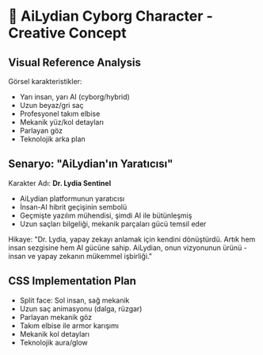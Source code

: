 # 🤖 AiLydian Cyborg Character - Creative Concept

## Visual Reference Analysis
Görsel karakteristikler:
- Yarı insan, yarı AI (cyborg/hybrid)
- Uzun beyaz/gri saç
- Profesyonel takım elbise
- Mekanik yüz/kol detayları
- Parlayan göz
- Teknolojik arka plan

## Senaryo: "AiLydian'ın Yaratıcısı"

Karakter Adı: **Dr. Lydia Sentinel**
- AiLydian platformunun yaratıcısı
- İnsan-AI hibrit geçişinin sembolü
- Geçmişte yazılım mühendisi, şimdi AI ile bütünleşmiş
- Uzun saçları bilgeliği, mekanik parçaları gücü temsil eder

Hikaye:
"Dr. Lydia, yapay zekayı anlamak için kendini dönüştürdü.
Artık hem insan sezgisine hem AI gücüne sahip.
AiLydian, onun vizyonunun ürünü - insan ve yapay zekanın mükemmel işbirliği."

## CSS Implementation Plan
- Split face: Sol insan, sağ mekanik
- Uzun saç animasyonu (dalga, rüzgar)
- Parlayan mekanik göz
- Takım elbise ile armor karışımı
- Mekanik kol detayları
- Teknolojik aura/glow
